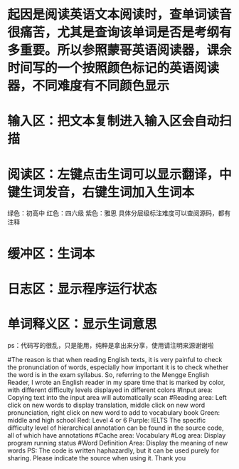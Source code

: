 # 起因是阅读英语文本阅读时，查单词读音很痛苦，尤其是查询该单词是否是考纲有多重要。所以参照蒙哥英语阅读器，课余时间写的一个按照颜色标记的英语阅读器，不同难度有不同颜色显示

# 输入区：把文本复制进入输入区会自动扫描

# 阅读区：左键点击生词可以显示翻译，中键生词发音，右键生词加入生词本
绿色：初高中
红色：四六级
紫色：雅思
具体分层级标注难度可以查阅源码，都有注释

# 缓冲区：生词本

# 日志区：显示程序运行状态

# 单词释义区：显示生词意思

ps：代码写的很乱，只是能用，纯粹是拿出来分享，使用请注明来源谢谢啦


#The reason is that when reading English texts, it is very painful to check the pronunciation of words, especially how important it is to check whether the word is in the exam syllabus. So, referring to the Mengge English Reader, I wrote an English reader in my spare time that is marked by color, with different difficulty levels displayed in different colors
#Input area: Copying text into the input area will automatically scan
#Reading area: Left click on new words to display translation, middle click on new word pronunciation, right click on new word to add to vocabulary book
Green: middle and high school
Red: Level 4 or 6
Purple: IELTS
The specific difficulty level of hierarchical annotation can be found in the source code, all of which have annotations
#Cache area: Vocabulary
#Log area: Display program running status
#Word Definition Area: Display the meaning of new words
PS: The code is written haphazardly, but it can be used purely for sharing. Please indicate the source when using it. Thank you